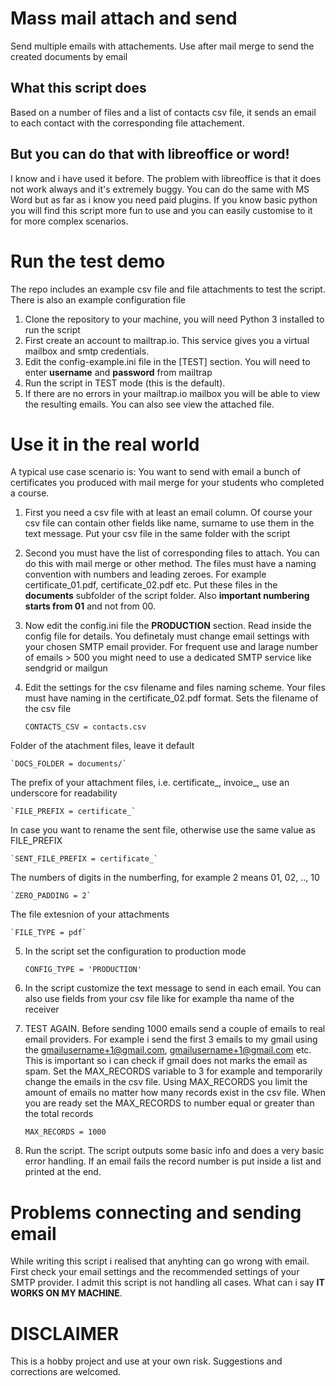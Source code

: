 # Mass mail attach and send
Send multiple emails with attachements. Use after mail merge to send the created documents by email
## What this script does
Based on a number of files and a list of contacts csv file, it sends an email to each contact with the corresponding file attachement.
## But you can do that with libreoffice or word!
I know and i have used it before. The problem with libreoffice is that it does not work always and it's extremely buggy. You can do the same with MS Word
but as far as i know you need paid plugins. If you know basic python you will find this script more fun to use and you can easily customise to it
for more complex scenarios.
# Run the  test demo
The repo includes an example csv file and file attachments to test the script. There is also an example configuration file
1. Clone the repository to your machine, you will need Python 3 installed to run the script
2. First create an account to mailtrap.io. This service gives you a virtual mailbox and smtp credentials.
3. Edit the config-example.ini file in the [TEST] section. You will need to enter **username** and **password** from mailtrap
4. Run the script in TEST mode (this is the default).
5. If there are no errors in your mailtrap.io mailbox you will be able to view the resulting emails. You can also see view the attached file.
# Use it in the real world
A typical use case scenario is: You want to send with email a bunch of certificates you produced with mail merge for your students
who completed a course.
1. First you need a csv file with at least an email column. Of course your csv file can contain other fields like name, surname to use them
in the text message. Put your csv file in the same folder with the script
2. Second you must have the list of corresponding files to attach. You can do this with mail merge or other method. The files must have
a naming convention with numbers and leading zeroes. For example certificate_01.pdf, certificate_02.pdf etc. Put these files in the **documents**
subfolder of the script folder. Also **important numbering starts from 01** and not from 00.
3. Now edit the config.ini file the **PRODUCTION** section. Read inside the config file for details. You definetaly must change email settings with
your chosen SMTP email provider. For frequent use and larage number of emails > 500 you might need to use a dedicated SMTP service like sendgrid or mailgun
4. Edit the settings for the csv filename and files naming scheme. Your files must have naming in the certificate_02.pdf format.
Sets the filename of the csv file

    `CONTACTS_CSV = contacts.csv`
    
Folder of the atachment files, leave it default

    `DOCS_FOLDER = documents/`
  
The prefix of your attachment files, i.e. certificate_, invoice_, use an underscore for readability

    `FILE_PREFIX = certificate_`
  
In case you want to rename the sent file, otherwise use the same value as FILE_PREFIX

    `SENT_FILE_PREFIX = certificate_`
  
The numbers of digits in the numberfing, for example 2 means 01, 02, .., 10

    `ZERO_PADDING = 2`
  
The file extesnion of your attachments

    `FILE_TYPE = pdf`
  
5. In the script set the configuration to production mode

    `CONFIG_TYPE = 'PRODUCTION'`
  
6. In the script customize the text message to send in each email. You can also use fields from your csv file like for example tha name of the
receiver
7. TEST AGAIN. Before sending 1000 emails send a couple of emails to real email providers. For example i send the first 3 emails to my gmail
using the gmailusername+1@gmail.com, gmailusername+1@gmail.com etc. This is important so i can check if gmail does not marks the email as spam.
Set the MAX_RECORDS variable to 3 for example and temporarily change the emails in the csv file. Using MAX_RECORDS you limit the amount of emails no matter
how many records exist in the csv file. When you are ready set the MAX_RECORDS to number equal or greater than the total records

    `MAX_RECORDS = 1000`
  
6. Run the script. The script outputs some basic info and does a very basic error handling. If an email fails the record number is put inside a list and printed at the end.

# Problems connecting and sending email
While writing this script i realised that anyhting can go wrong with email. First check your email settings and the recommended settings of your SMTP provider.
I admit this script is not handling all cases. What can i say **IT WORKS ON MY MACHINE**.

# DISCLAIMER
This is a hobby project and use at your own risk. Suggestions and corrections are welcomed.

